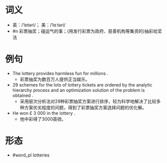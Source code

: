 # 词义
- 英：/ˈlɒtəri/； 美：/ˈlɑːtəri/
- #n 彩票抽奖；碰运气的事；(用发行彩票为政府、慈善机构等集资的)抽彩给奖法
# 例句
- The lottery provides harmless fun for millions .
	- 彩票抽奖为数百万人提供正当娱乐。
- 29 schemes for the lots of lottery tickets are ordered by the analytic hierarchy process and an optimization solution of the problem is obtained .
	- 采用层次分析法对29种彩票抽奖方案进行排序，较为科学地解决了比较多种方案优劣程度的问题，得到了彩票抽奖方案选择问题的优化解。
- He won £ 3 000 in the lottery .
	- 他中彩得了3000英镑。
# 形态
- #word_pl lotteries
